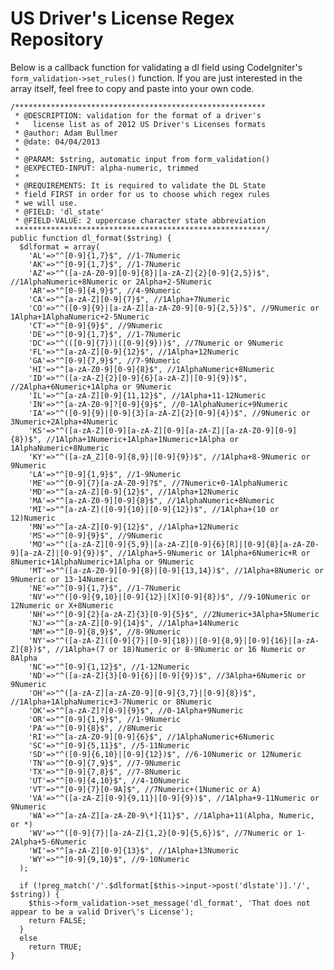 US Driver's License Regex Repository
=========

Below is a callback function for validating a dl field using CodeIgniter's `form_validation->set_rules()` function. If you are just interested in the array itself, feel free to copy and paste into your own code.

    /********************************************************
     * @DESCRIPTION: validation for the format of a driver's 
     *   license list as of 2012 US Driver's Licenses formats
     * @author: Adam Bullmer
     * @date: 04/04/2013
     * 
     * @PARAM: $string, automatic input from form_validation()
     * @EXPECTED-INPUT: alpha-numeric, trimmed
     * 
     * @REQUIREMENTS: It is required to validate the DL State 
     * field FIRST in order for us to choose which regex rules
     * we will use. 
     * @FIELD: 'dl_state'
     * @FIELD-VALUE: 2 uppercase character state abbreviation
     ********************************************************/
    public function dl_format($string) {
      $dlformat = array(
        'AL'=>"^[0-9]{1,7}$", //1-7Numeric
        'AK'=>"^[0-9]{1,7}$", //1-7Numeric
        'AZ'=>"^([a-zA-Z0-9][0-9]{8}|[a-zA-Z]{2}[0-9]{2,5})$", //1AlphaNumeric+8Numeric or 2Alpha+2-5Numeric
        'AR'=>"^[0-9]{4,9}$", //4-9Numeric
        'CA'=>"^[a-zA-Z][0-9]{7}$", //1Alpha+7Numeric
        'CO'=>"^([0-9]{9}|[a-zA-Z][a-zA-Z0-9][0-9]{2,5})$", //9Numeric or 1Alpha+1AlphaNumeric+2-5Numeric
        'CT'=>"^[0-9]{9}$", //9Numeric
        'DE'=>"^[0-9]{1,7}$", //1-7Numeric
        'DC'=>"^(([0-9]{7})|([0-9]{9}))$", //7Numeric or 9Numeric
        'FL'=>"^[a-zA-Z][0-9]{12}$", //1Alpha+12Numeric
        'GA'=>"^[0-9]{7,9}$", //7-9Numeric
        'HI'=>"^[a-zA-Z0-9][0-9]{8}$", //1AlphaNumeric+8Numeric
        'ID'=>"^([a-zA-Z]{2}[0-9]{6}[a-zA-Z]|[0-9]{9})$", //2Alpha+6Numeric+1Alpha or 9Numeric
        'IL'=>"^[a-zA-Z][0-9]{11,12}$", //1Alpha+11-12Numeric
        'IN'=>"^[a-zA-Z0-9]?[0-9]{9}$", //0-1AlphaNumeric+9Numeric
        'IA'=>"^([0-9]{9}|[0-9]{3}[a-zA-Z]{2}[0-9]{4})$", //9Numeric or 3Numeric+2Alpha+4Numeric
        'KS'=>"^([a-zA-Z][0-9][a-zA-Z][0-9][a-zA-Z]|[a-zA-Z0-9][0-9]{8})$", //1Alpha+1Numeric+1Alpha+1Numeric+1Alpha or 1AlphaNumeric+8Numeric
        'KY'=>"^([a-zA_Z][0-9]{8,9}|[0-9]{9})$", //1Alpha+8-9Numeric or 9Numeric
        'LA'=>"^[0-9]{1,9}$", //1-9Numeric
        'ME'=>"^[0-9]{7}[a-zA-Z0-9]?$", //7Numeric+0-1AlphaNumeric
        'MD'=>"^[a-zA-Z][0-9]{12}$", //1Alpha+12Numeric
        'MA'=>"^[a-zA-Z0-9][0-9]{8}$", //1AlphaNumeric+8Numeric
        'MI'=>"^[a-zA-Z]([0-9]{10}|[0-9]{12})$", //1Alpha+(10 or 12)Numeric
        'MN'=>"^[a-zA-Z][0-9]{12}$", //1Alpha+12Numeric
        'MS'=>"^[0-9]{9}$", //9Numeric
        'MO'=>"^([a-zA-Z][0-9]{5,9}|[a-zA-Z][0-9]{6}[R]|[0-9]{8}[a-zA-Z0-9][a-zA-Z]|[0-9]{9})$", //1Alpha+5-9Numeric or 1Alpha+6Numeric+R or 8Numeric+1AlphaNumeric+1Alpha or 9Numeric
        'MT'=>"^([a-zA-Z0-9][0-9]{8}|[0-9]{13,14})$", //1Alpha+8Numeric or 9Numeric or 13-14Numeric
        'NE'=>"^[0-9]{1,7}$", //1-7Numeric
        'NV'=>"^([0-9]{9,10}|[0-9]{12}|[X][0-9]{8})$", //9-10Numeric or 12Numeric or X+8Numeric
        'NH'=>"^[0-9]{2}[a-zA-Z]{3}[0-9]{5}$", //2Numeric+3Alpha+5Numeric
        'NJ'=>"^[a-zA-Z][0-9]{14}$", //1Alpha+14Numeric
        'NM'=>"^[0-9]{8,9}$", //8-9Numeric
        'NY'=>"^([a-zA-Z]([0-9]{7}|[0-9]{18})|[0-9]{8,9}|[0-9]{16}|[a-zA-Z]{8})$", //1Alpha+(7 or 18)Numeric or 8-9Numeric or 16 Numeric or 8Alpha
        'NC'=>"^[0-9]{1,12}$", //1-12Numeric
        'ND'=>"^([a-zA-Z]{3}[0-9]{6}|[0-9]{9})$", //3Alpha+6Numeric or 9Numeric
        'OH'=>"^([a-zA-Z][a-zA-Z0-9][0-9]{3,7}|[0-9]{8})$", //1Alpha+1AlphaNumeric+3-7Numeric or 8Numeric
        'OK'=>"^[a-zA-Z]?[0-9]{9}$", //0-1Alpha+9Numeric
        'OR'=>"^[0-9]{1,9}$", //1-9Numeric
        'PA'=>"^[0-9]{8}$", //8Numeric
        'RI'=>"^[a-zA-Z0-9][0-9]{6}$", //1AlphaNumeric+6Numeric
        'SC'=>"^[0-9]{5,11}$", //5-11Numeric
        'SD'=>"^([0-9]{6,10}|[0-9]{12})$", //6-10Numeric or 12Numeric
        'TN'=>"^[0-9]{7,9}$", //7-9Numeric
        'TX'=>"^[0-9]{7,8}$", //7-8Numeric
        'UT'=>"^[0-9]{4,10}$", //4-10Numeric
        'VT'=>"^[0-9]{7}[0-9A]$", //7Numeric+(1Numeric or A)
        'VA'=>"^([a-zA-Z][0-9]{9,11}|[0-9]{9})$", //1Alpha+9-11Numeric or 9Numeric
        'WA'=>"^[a-zA-Z][a-zA-Z0-9\*]{11}$", //1Alpha+11(Alpha, Numeric, or *)
        'WV'=>"^([0-9]{7}|[a-zA-Z]{1,2}[0-9]{5,6})$", //7Numeric or 1-2Alpha+5-6Numeric
        'WI'=>"^[a-zA-Z][0-9]{13}$", //1Alpha+13Numeric
        'WY'=>"^[0-9]{9,10}$", //9-10Numeric
      );
		
      if (!preg_match('/'.$dlformat[$this->input->post('dlstate')].'/', $string)) {
        $this->form_validation->set_message('dl_format', 'That does not appear to be a valid Driver\'s License');
        return FALSE;
      }
      else
        return TRUE;
    }
